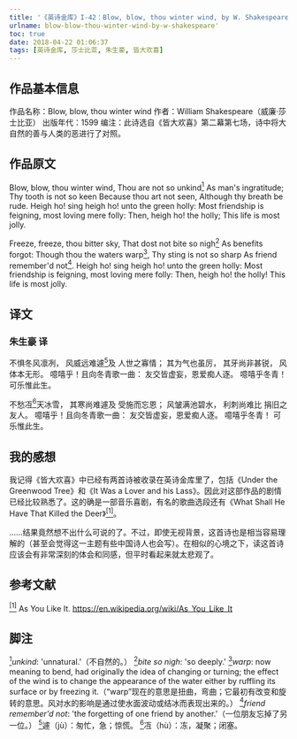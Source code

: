 ```yaml
---
title: '《英诗金库》I-42：Blow, blow, thou winter wind, by W. Shakespeare'
urlname: blow-blow-thou-winter-wind-by-w-shakespeare'
toc: true
date: 2018-04-22 01:06:37
tags: [英诗金库, 莎士比亚, 朱生豪, 皆大欢喜]
---
```


## 作品基本信息

作品名称：Blow, blow, thou winter wind
作者：William Shakespeare（威廉·莎士比亚）
出版年代：1599
编注：此诗选自《皆大欢喜》第二幕第七场，诗中将大自然的善与人类的恶进行了对照。

## 作品原文

Blow, blow, thou winter wind,
Thou are not so unkind<a href="#note1" id="note1ref"><sup>1</sup></a>
As man's ingratitude;
Thy tooth is not so keen
Because thou art not seen,
Although thy breath be rude.
Heigh ho! sing heigh ho! unto the green holly:
Most friendship is feigning, most loving mere folly:
Then, heigh ho! the holly;
This life is most jolly.

Freeze, freeze, thou bitter sky,
That dost not bite so nigh<a href="#note2" id="note2ref"><sup>2</sup></a>
As benefits forgot:
Though thou the waters warp<a href="#note3" id="note3ref"><sup>3</sup></a>,
Thy sting is not so sharp
As friend remember'd not<a href="#note4" id="note4ref"><sup>4</sup></a>.
Heigh ho! sing heigh ho! unto the green holly:
Most friendship is feigning, most loving mere folly:
Then, heigh ho! the holly!
This life is most jolly.

## 译文
### 朱生豪 译
不惧冬风凛冽，
风威远难遽<a href="#note5" id="note5ref"><sup>5</sup></a>及
人世之寡情；
其为气也虽厉，
其牙尚非甚锐，
风体本无形。
噫嘻乎！且向冬青歌一曲：
友交皆虚妄，恩爱痴人逐。
噫嘻乎冬青！
可乐惟此生。

不愁冱<a href="#note6" id="note6ref"><sup>6</sup></a>天冰雪，
其寒尚难遽及
受施而忘恩；
风皱满池碧水，
利刺尚难比
捐旧之友人。
噫嘻乎！且向冬青歌一曲：
友交皆虚妄，恩爱痴人逐。
噫嘻乎冬青！
可乐惟此生。

## 我的感想

我记得《皆大欢喜》中已经有两首诗被收录在英诗金库里了，包括《Under the Greenwood Tree》和《It Was a Lover and his Lass》。因此对这部作品的剧情已经比较熟悉了。这的确是一部音乐喜剧，有名的歌曲选段还有《What Shall He Have That Killed the Deer》<a href="#bib1" id="bib1ref"><sup>[1]</sup></a>。

……结果竟然想不出什么可说的了。不过，即使无视背景，这首诗也是相当容易理解的（甚至会觉得这一主题有些中国诗人也会写）。在相似的心境之下，读这首诗应该会有非常深刻的体会和同感，但平时看起来就太悲观了。

## 参考文献
<a id="bib1" href="#bib1ref"><sup>[1]</sup></a> As You Like It. https://en.wikipedia.org/wiki/As_You_Like_It

## 脚注
<a id="note1" href="#note1ref"><sup>1</sup></a>*unkind*: 'unnatural.'（不自然的。）
<a id="note2" href="#note2ref"><sup>2</sup></a>*bite so nigh*: 'so deeply.'
<a id="note3" href="#note3ref"><sup>3</sup></a>*warp*: now meaning to bend, had originally the idea of changing or turning; the effect of the wind is to change the appearance of the water either by ruffling its surface or by freezing it.（“warp”现在的意思是扭曲，弯曲；它最初有改变和旋转的意思。风对水的影响是通过使水面波动或结冰而表现出来的。）
<a id="note4" href="#note4ref"><sup>4</sup></a>*friend remember'd not*: 'the forgetting of one friend by another.'（一位朋友忘掉了另一位。）
<a id="note5" href="#note5ref"><sup>5</sup></a>遽（jù）：匆忙，急；惊慌。
<a id="note6" href="#note6ref"><sup>6</sup></a>冱（hù）：冻，凝聚；闭塞。
